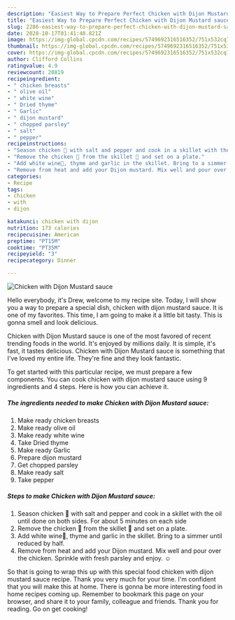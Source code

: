 ```yaml
---
description: "Easiest Way to Prepare Perfect Chicken with Dijon Mustard sauce"
title: "Easiest Way to Prepare Perfect Chicken with Dijon Mustard sauce"
slug: 2286-easiest-way-to-prepare-perfect-chicken-with-dijon-mustard-sauce
date: 2020-10-17T01:41:40.821Z
image: https://img-global.cpcdn.com/recipes/5749692316516352/751x532cq70/chicken-with-dijon-mustard-sauce-recipe-main-photo.jpg
thumbnail: https://img-global.cpcdn.com/recipes/5749692316516352/751x532cq70/chicken-with-dijon-mustard-sauce-recipe-main-photo.jpg
cover: https://img-global.cpcdn.com/recipes/5749692316516352/751x532cq70/chicken-with-dijon-mustard-sauce-recipe-main-photo.jpg
author: Clifford Collins
ratingvalue: 4.9
reviewcount: 20819
recipeingredient:
- " chicken breasts"
- " olive oil"
- " white wine"
- " Dried thyme"
- " Garlic"
- " dijon mustard"
- " chopped parsley"
- " salt"
- " pepper"
recipeinstructions:
- "Season chicken 🐔 with salt and pepper and cook in a skillet with the oil until done on both sides. For about 5 minutes on each side"
- "Remove the chicken 🐔 from the skillet 🍳 and set on a plate."
- "Add white wine🍷, thyme and garlic in the skillet. Bring to a simmer until reduced by half."
- "Remove from heat and add your Dijon mustard. Mix well and pour over the chicken. Sprinkle with fresh parsley and enjoy. ☺"
categories:
- Recipe
tags:
- chicken
- with
- dijon

katakunci: chicken with dijon 
nutrition: 173 calories
recipecuisine: American
preptime: "PT15M"
cooktime: "PT35M"
recipeyield: "3"
recipecategory: Dinner

---
```



![Chicken with Dijon Mustard sauce](https://img-global.cpcdn.com/recipes/5749692316516352/751x532cq70/chicken-with-dijon-mustard-sauce-recipe-main-photo.jpg)

Hello everybody, it's Drew, welcome to my recipe site. Today, I will show you a way to prepare a special dish, chicken with dijon mustard sauce. It is one of my favorites. This time, I am going to make it a little bit tasty. This is gonna smell and look delicious.



Chicken with Dijon Mustard sauce is one of the most favored of recent trending foods in the world. It's enjoyed by millions daily. It is simple, it's fast, it tastes delicious. Chicken with Dijon Mustard sauce is something that I've loved my entire life. They're fine and they look fantastic.


To get started with this particular recipe, we must prepare a few components. You can cook chicken with dijon mustard sauce using 9 ingredients and 4 steps. Here is how you can achieve it.

<!--inarticleads1-->

##### The ingredients needed to make Chicken with Dijon Mustard sauce:

1. Make ready  chicken breasts
1. Make ready  olive oil
1. Make ready  white wine
1. Take  Dried thyme
1. Make ready  Garlic
1. Prepare  dijon mustard
1. Get  chopped parsley
1. Make ready  salt
1. Take  pepper




<!--inarticleads2-->

##### Steps to make Chicken with Dijon Mustard sauce:

1. Season chicken 🐔 with salt and pepper and cook in a skillet with the oil until done on both sides. For about 5 minutes on each side
1. Remove the chicken 🐔 from the skillet 🍳 and set on a plate.
1. Add white wine🍷, thyme and garlic in the skillet. Bring to a simmer until reduced by half.
1. Remove from heat and add your Dijon mustard. Mix well and pour over the chicken. Sprinkle with fresh parsley and enjoy. ☺




So that is going to wrap this up with this special food chicken with dijon mustard sauce recipe. Thank you very much for your time. I'm confident that you will make this at home. There is gonna be more interesting food in home recipes coming up. Remember to bookmark this page on your browser, and share it to your family, colleague and friends. Thank you for reading. Go on get cooking!
